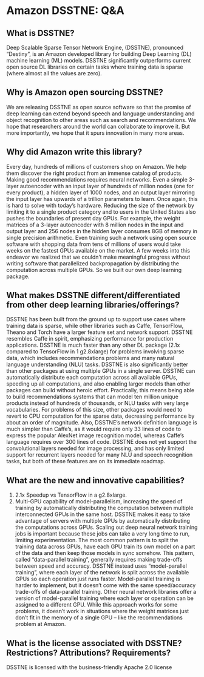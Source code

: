 # Amazon DSSTNE: Q&A

## What is DSSTNE?
Deep Scalable Sparse Tensor Network Engine, (DSSTNE), pronounced “Destiny”, is an Amazon developed library for building Deep Learning (DL) machine learning (ML) models. DSSTNE significantly outperforms current open source DL libraries on certain tasks where training data is sparse (where almost all the values are zero).

## Why is Amazon open sourcing DSSTNE?
We are releasing DSSTNE as open source software so that the promise of deep learning can extend beyond speech and language understanding and object recognition to other areas such as search and recommendations. We hope that researchers around the world can collaborate to improve it. But more importantly, we hope that it spurs innovation in many more areas.

## Why did Amazon write this library?
Every day, hundreds of millions of customers shop on Amazon. We help them discover the right product from an immense catalog of products. Making good recommendations requires neural networks. Even a simple 3-layer autoencoder with an input layer of hundreds of million nodes (one for every product), a hidden layer of 1000 nodes, and an output layer mirroring the input layer has upwards of a trillion parameters to learn. Once again, this is hard to solve with today’s hardware. Reducing the size of the network by limiting it to a single product category and to users in the United States also pushes the boundaries of present day GPUs. For example, the weight matrices of a 3-layer autoencoder with 8 million nodes in the input and output layer and 256 nodes in the hidden layer consumes 8GB of memory in single precision arithmetic. Even training such a network using open source software with shopping data from tens of millions of users would take weeks on the fastest GPUs available on the market.
A few weeks into this endeavor we realized that we couldn’t make meaningful progress without writing software that parallelized backpropagation by distributing the computation across multiple GPUs. So we built our own deep learning package.

## What makes DSSTNE different/differentiated from other deep learning libraries/offerings?
DSSTNE has been built from the ground up to support use cases where training data is sparse, while other libraries such as Caffe, TensorFlow, Theano and Torch have a larger feature set and network support. DSSTNE resembles Caffe in spirit, emphasizing performance for production applications. DSSTNE is much faster than any other DL package (2.1x compared to TensorFlow in 1 g2.8xlarge) for problems involving sparse data, which includes recommendations problems and many natural language understanding (NLU) tasks. DSSTNE is also significantly better than other packages at using multiple GPUs in a single server. DSSTNE can automatically distribute each computation across all available GPUs, speeding up all computations, and also enabling larger models than other packages can build without heroic effort. Practically, this means being able to build recommendations systems that can model ten million unique products instead of hundreds of thousands, or NLU tasks with very large vocabularies. For problems of this size, other packages would need to revert to CPU computation for the sparse data, decreasing performance by about an order of magnitude. Also, DSSTNE’s network definition language is much simpler than Caffe’s, as it would require only 33 lines of code to express the popular AlexNet image recognition model, whereas Caffe’s language requires over 300 lines of code. DSSTNE does not yet support the convolutional layers needed for image processing, and has only limited support for recurrent layers needed for many NLU and speech recognition tasks, but both of these features are on its immediate roadmap.

## What are the new and innovative capabilities?
1. 2.1x Speedup vs TensorFlow in a g2.8xlarge.
2. Multi-GPU capability of model-parallelism, increasing the speed of training by automatically distributing the computation between multiple interconnected GPUs in the same host. DSSTNE makes it easy to take advantage of servers with multiple GPUs by automatically distributing the computations across GPUs. Scaling out deep neural network training jobs is important because these jobs can take a very long time to run, limiting experimentation. The most common pattern is to split the training data across GPUs, have each GPU train its own model on a part of the data and then keep those models in sync somehow. This pattern, called “data-parallel training”, generally requires making trade-offs between speed and accuracy.
DSSTNE instead uses “model-parallel training”, where each layer of the network is split across the available GPUs so each operation just runs faster. Model-parallel training is harder to implement, but it doesn’t come with the same speed/accuracy trade-offs of data-parallel training. Other neural network libraries offer a version of model-parallel training where each layer or operation can be assigned to a different GPU. While this approach works for some problems, it doesn’t work in situations where the weight matrices just don’t fit in the memory of a single GPU – like the recommendations problem at Amazon.

## What is the license associated with DSSTNE? Restrictions? Attributions? Requirements?
DSSTNE is licensed with the business-friendly Apache 2.0 license
